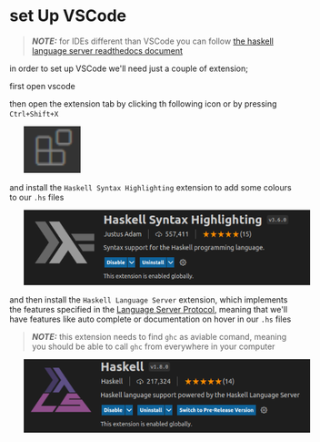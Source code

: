 # set Up VSCode

> **_NOTE:_** for IDEs different than VSCode you can follow [the haskell language server readthedocs document](https://haskell-language-server.readthedocs.io/en/latest/installation.html)

in order to set up VSCode we'll need just a couple of extension;

first open vscode

then open the extension tab by clicking th following icon or by pressing ```Ctrl+Shift+X```

<img title="VSCode extension icon" alt="VSCode extension icon" style="width:100px;margin-left:25px" src="./images/vscode-extension-icon.png"/>

and install the ```Haskell Syntax Highlighting``` extension to add some colours to our ```.hs``` files

<img title="Haskell Syntax Highlighting extension" alt="Haskell Syntax Highlighting extension" style="margin-left:25px" src="./images/hs-syntax-extension.png"/>

and then install the ```Haskell Language Server``` extension, which implements the features specified in the [Language Server Protocol](https://microsoft.github.io/language-server-protocol/), meaning that we'll have features like auto complete or documentation on hover in our ```.hs``` files

> **_NOTE:_** this extension needs to find ```ghc``` as aviable comand, meaning you should be able to call ```ghc``` from everywhere in your computer

<img title="Haskell Language Server extension" alt="Haskell Language Server extension" style="margin-left:25px" src="./images/hls-extension.png"/>